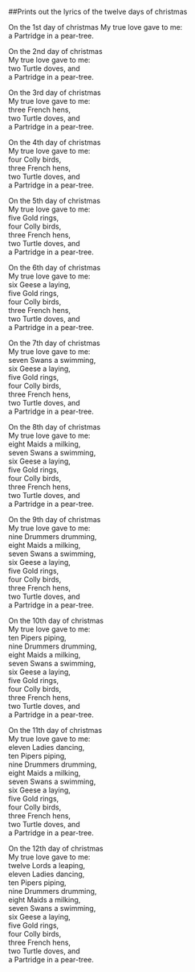 ##Prints out the lyrics of the twelve days of christmas

On the 1st day of christmas 
My true love gave to me:  
a Partridge in a pear-tree.  
  
  
On the 2nd day of christmas  
My true love gave to me:  
two Turtle doves, and  
a Partridge in a pear-tree.  
  
  
On the 3rd day of christmas  
My true love gave to me:  
three French hens,  
two Turtle doves, and  
a Partridge in a pear-tree.  
  
  
On the 4th day of christmas  
My true love gave to me:  
four Colly birds,  
three French hens,  
two Turtle doves, and  
a Partridge in a pear-tree.  
  
  
On the 5th day of christmas  
My true love gave to me:  
five Gold rings,  
four Colly birds,  
three French hens,  
two Turtle doves, and  
a Partridge in a pear-tree.  
  
  
On the 6th day of christmas  
My true love gave to me:  
six Geese a laying,  
five Gold rings,  
four Colly birds,  
three French hens,  
two Turtle doves, and  
a Partridge in a pear-tree.  
  
  
On the 7th day of christmas  
My true love gave to me:  
seven Swans a swimming,  
six Geese a laying,  
five Gold rings,  
four Colly birds,  
three French hens,  
two Turtle doves, and  
a Partridge in a pear-tree.  
  
  
On the 8th day of christmas  
My true love gave to me:  
eight Maids a milking,  
seven Swans a swimming,  
six Geese a laying,  
five Gold rings,  
four Colly birds,  
three French hens,  
two Turtle doves, and  
a Partridge in a pear-tree.  
  
  
On the 9th day of christmas  
My true love gave to me:  
nine Drummers drumming,  
eight Maids a milking,  
seven Swans a swimming,  
six Geese a laying,  
five Gold rings,  
four Colly birds,  
three French hens,  
two Turtle doves, and  
a Partridge in a pear-tree.  
  
  
On the 10th day of christmas  
My true love gave to me:  
ten Pipers piping,  
nine Drummers drumming,  
eight Maids a milking,  
seven Swans a swimming,  
six Geese a laying,  
five Gold rings,  
four Colly birds,  
three French hens,  
two Turtle doves, and  
a Partridge in a pear-tree.  
  
  
On the 11th day of christmas  
My true love gave to me:  
eleven Ladies dancing,  
ten Pipers piping,  
nine Drummers drumming,  
eight Maids a milking,  
seven Swans a swimming,  
six Geese a laying,  
five Gold rings,  
four Colly birds,  
three French hens,  
two Turtle doves, and  
a Partridge in a pear-tree.  
  
  
On the 12th day of christmas  
My true love gave to me:  
twelve Lords a leaping,  
eleven Ladies dancing,  
ten Pipers piping,  
nine Drummers drumming,  
eight Maids a milking,  
seven Swans a swimming,  
six Geese a laying,  
five Gold rings,  
four Colly birds,  
three French hens,  
two Turtle doves, and  
a Partridge in a pear-tree.